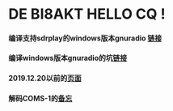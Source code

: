 # DE BI8AKT HELLO CQ ! 


####   编译支持sdrplay的windows版本gnuradio [链接](./compile_gnuradio/compile_win_gnuradio_for_sdrplay.html)

####   编译windows版本gnuradio的坑[链接](./compile_gnuradio/index.html)

#### 2019.12.20以前的[**页面**](docs/index.html) 

#### 解码COMS-1的[备忘](./decoder_coms-1.html)


